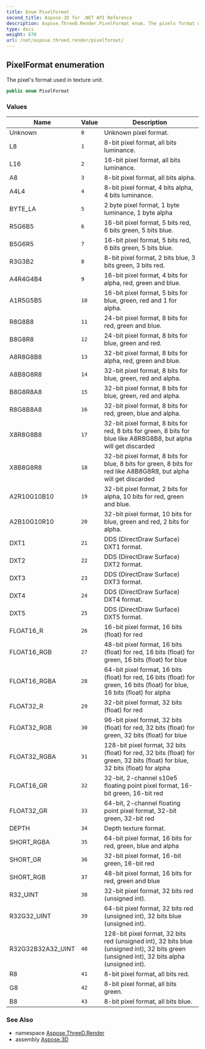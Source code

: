 ```yaml
---
title: Enum PixelFormat
second_title: Aspose.3D for .NET API Reference
description: Aspose.ThreeD.Render.PixelFormat enum. The pixels format used in texture unit
type: docs
weight: 670
url: /net/aspose.threed.render/pixelformat/
---
```

## PixelFormat enumeration

The pixel's format used in texture unit.

```csharp
public enum PixelFormat
```

### Values

| Name | Value | Description |
| --- | --- | --- |
| Unknown | `0` | Unknown pixel format. |
| L8 | `1` | 8-bit pixel format, all bits luminance. |
| L16 | `2` | 16-bit pixel format, all bits luminance. |
| A8 | `3` | 8-bit pixel format, all bits alpha. |
| A4L4 | `4` | 8-bit pixel format, 4 bits alpha, 4 bits luminance. |
| BYTE_LA | `5` | 2 byte pixel format, 1 byte luminance, 1 byte alpha |
| R5G6B5 | `6` | 16-bit pixel format, 5 bits red, 6 bits green, 5 bits blue. |
| B5G6R5 | `7` | 16-bit pixel format, 5 bits red, 6 bits green, 5 bits blue. |
| R3G3B2 | `8` | 8-bit pixel format, 2 bits blue, 3 bits green, 3 bits red. |
| A4R4G4B4 | `9` | 16-bit pixel format, 4 bits for alpha, red, green and blue. |
| A1R5G5B5 | `10` | 16-bit pixel format, 5 bits for blue, green, red and 1 for alpha. |
| R8G8B8 | `11` | 24-bit pixel format, 8 bits for red, green and blue. |
| B8G8R8 | `12` | 24-bit pixel format, 8 bits for blue, green and red. |
| A8R8G8B8 | `13` | 32-bit pixel format, 8 bits for alpha, red, green and blue. |
| A8B8G8R8 | `14` | 32-bit pixel format, 8 bits for blue, green, red and alpha. |
| B8G8R8A8 | `15` | 32-bit pixel format, 8 bits for blue, green, red and alpha. |
| R8G8B8A8 | `16` | 32-bit pixel format, 8 bits for red, green, blue and alpha. |
| X8R8G8B8 | `17` | 32-bit pixel format, 8 bits for red, 8 bits for green, 8 bits for blue like A8R8G8B8, but alpha will get discarded |
| X8B8G8R8 | `18` | 32-bit pixel format, 8 bits for blue, 8 bits for green, 8 bits for red like A8B8G8R8, but alpha will get discarded |
| A2R10G10B10 | `19` | 32-bit pixel format, 2 bits for alpha, 10 bits for red, green and blue. |
| A2B10G10R10 | `20` | 32-bit pixel format, 10 bits for blue, green and red, 2 bits for alpha. |
| DXT1 | `21` | DDS (DirectDraw Surface) DXT1 format. |
| DXT2 | `22` | DDS (DirectDraw Surface) DXT2 format. |
| DXT3 | `23` | DDS (DirectDraw Surface) DXT3 format. |
| DXT4 | `24` | DDS (DirectDraw Surface) DXT4 format. |
| DXT5 | `25` | DDS (DirectDraw Surface) DXT5 format. |
| FLOAT16_R | `26` | 16-bit pixel format, 16 bits (float) for red |
| FLOAT16_RGB | `27` | 48-bit pixel format, 16 bits (float) for red, 16 bits (float) for green, 16 bits (float) for blue |
| FLOAT16_RGBA | `28` | 64-bit pixel format, 16 bits (float) for red, 16 bits (float) for green, 16 bits (float) for blue, 16 bits (float) for alpha |
| FLOAT32_R | `29` | 32-bit pixel format, 32 bits (float) for red |
| FLOAT32_RGB | `30` | 96-bit pixel format, 32 bits (float) for red, 32 bits (float) for green, 32 bits (float) for blue |
| FLOAT32_RGBA | `31` | 128-bit pixel format, 32 bits (float) for red, 32 bits (float) for green, 32 bits (float) for blue, 32 bits (float) for alpha |
| FLOAT16_GR | `32` | 32-bit, 2-channel s10e5 floating point pixel format, 16-bit green, 16-bit red |
| FLOAT32_GR | `33` | 64-bit, 2-channel floating point pixel format, 32-bit green, 32-bit red |
| DEPTH | `34` | Depth texture format. |
| SHORT_RGBA | `35` | 64-bit pixel format, 16 bits for red, green, blue and alpha |
| SHORT_GR | `36` | 32-bit pixel format, 16-bit green, 16-bit red |
| SHORT_RGB | `37` | 48-bit pixel format, 16 bits for red, green and blue |
| R32_UINT | `38` | 32-bit pixel format, 32 bits red (unsigned int). |
| R32G32_UINT | `39` | 64-bit pixel format, 32 bits red (unsigned int), 32 bits blue (unsigned int). |
| R32G32B32A32_UINT | `40` | 128-bit pixel format, 32 bits red (unsigned int), 32 bits blue (unsigned int), 32 bits green (unsigned int), 32 bits alpha (unsigned int). |
| R8 | `41` | 8-bit pixel format, all bits red. |
| G8 | `42` | 8-bit pixel format, all bits green. |
| B8 | `43` | 8-bit pixel format, all bits blue. |

### See Also

* namespace [Aspose.ThreeD.Render](../../aspose.threed.render/)
* assembly [Aspose.3D](../../)


